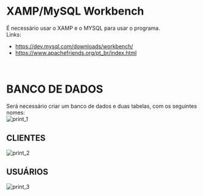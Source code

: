 # XAMP/MySQL Workbench
É necessário usar o XAMP e o MYSQL para usar o programa. <br>
Links: 
* https://dev.mysql.com/downloads/workbench/ <br>
* https://www.apachefriends.org/pt_br/index.html
<br>

# BANCO DE DADOS <br>
Será necessário criar um banco de dados e duas tabelas, com os seguintes nomes: <br>
![print_1](https://github.com/DevSharkMT/SITE-DE-CADASTRO-E-LOGIN/assets/155767351/5a70d251-45ae-40ba-9362-c7025eaf640c)<br>
## CLIENTES <br>
![print_2](https://github.com/DevSharkMT/SITE-DE-CADASTRO-E-LOGIN/assets/155767351/52480650-ff94-4fb8-9ee1-3ce17c3c3344)
## USUÁRIOS <br>
![print_3](https://github.com/DevSharkMT/SITE-DE-CADASTRO-E-LOGIN/assets/155767351/e4474690-e429-4f4b-ba03-34e35b2e3a44)
